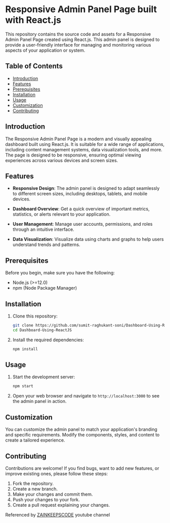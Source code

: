 # Responsive Admin Panel Page built with React.js

This repository contains the source code and assets for a Responsive Admin Panel Page created using React.js. This admin panel is designed to provide a user-friendly interface for managing and monitoring various aspects of your application or system.

## Table of Contents

- [Introduction](#introduction)
- [Features](#features)
- [Prerequisites](#prerequisites)
- [Installation](#installation)
- [Usage](#usage)
- [Customization](#customization)
- [Contributing](#contributing)

## Introduction

The Responsive Admin Panel Page is a modern and visually appealing dashboard built using React.js. It is suitable for a wide range of applications, including content management systems, data visualization tools, and more. The page is designed to be responsive, ensuring optimal viewing experiences across various devices and screen sizes.

## Features

- **Responsive Design**: The admin panel is designed to adapt seamlessly to different screen sizes, including desktops, tablets, and mobile devices.

- **Dashboard Overview**: Get a quick overview of important metrics, statistics, or alerts relevant to your application.

- **User Management**: Manage user accounts, permissions, and roles through an intuitive interface.

- **Data Visualization**: Visualize data using charts and graphs to help users understand trends and patterns.

## Prerequisites

Before you begin, make sure you have the following:

- Node.js (>=12.0)
- npm (Node Package Manager)

## Installation

1. Clone this repository:
   ```bash
   git clone https://github.com/sumit-raghukant-soni/Dashboard-Using-ReactJS
   cd Dashboard-Using-ReactJS
   ```

2. Install the required dependencies:
   ```bash
   npm install
   ```

## Usage

1. Start the development server:
   ```bash
   npm start
   ```

2. Open your web browser and navigate to `http://localhost:3000` to see the admin panel in action.

## Customization

You can customize the admin panel to match your application's branding and specific requirements. Modify the components, styles, and content to create a tailored experience.

## Contributing

Contributions are welcome! If you find bugs, want to add new features, or improve existing ones, please follow these steps:

1. Fork the repository.
2. Create a new branch.
3. Make your changes and commit them.
4. Push your changes to your fork.
5. Create a pull request explaining your changes.

Referenced by [ZAINKEEPSCODE](https://www.youtube.com/@ZAINKEEPSCODE) youtube channel